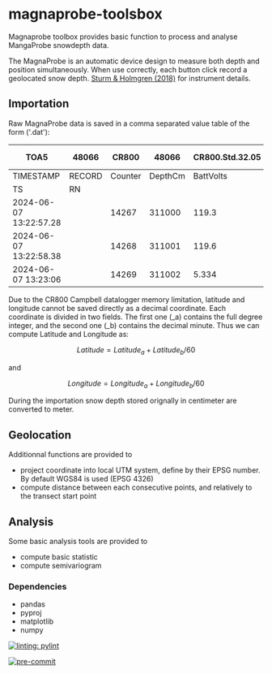 # magnaprobe-toolsbox

Magnaprobe toolbox provides basic function to process and analyse MangaProbe snowdepth data.

The MagnaProbe is an automatic device design to measure both depth and position simultaneously. When use correctly, each button click record a geolocated snow depth. [Sturm & Holmgren (2018)](https://doi.org/10.1029/2018WR023559) for instrument details.

## Importation
Raw MagnaProbe data is saved in a comma separated value table of the form ('.dat'):

| TOA5 | 48066 | CR800 | 48066 | CR800.Std.32.05 | CPU:Probe48066-20140419.CR8 | 14760 | OperatorView |
|------|-------|-------|-------|-----------------|-----------------------------|-------|--------------|
| TIMESTAMP | RECORD | Counter | DepthCm | BattVolts | latitude_a | latitude_b | Longitude_a | Longitude_b | fix_quality | nmbr_satellites | HDOP | altitudeB | DepthVolts | LatitudeDDDDD | LongitudeDDDDD | month | dayofmonth | hourofday | minutes | seconds | microseconds |
| TS | RN |  |  |  | degrees | minutes | degrees | minutes | unitless |  |  |  |  |  |  |  |  |  |  |  |  |
| 2024-06-07 13:22:57.28 |  | 14267 | 311000 | 119.3 | 13.71 | 71 | 20.9663 | -156 | -31.4397 | 2 | 11 | 0.7 | -1.2 | 7.601 | 0.3494383 | -0.523995 | 6 | 7 | 13 | 22 | 56 | 600000 |
| 2024-06-07 13:22:58.38 |  | 14268 | 311001 | 119.6 | 13.71 | 71 | 20.9663 | -156 | -31.4396 | 2 | 11 | 0.7 | -1.1 | 7.615 | 0.3494383 | -0.5239933 | 6 | 7 | 13 | 22 | 57 | 700000 |
| 2024-06-07 13:23:06 |  | 14269 | 311002 | 5.334 | 13.71 | 71 | 20.9662 | -156 | -31.4401 | 2 | 11 | 0.7 | -1.1 | 0.346 | 0.3494367 | -0.5240016 | 6 | 7 | 13 | 23 | 5 | 310000 |

Due to the CR800 Campbell datalogger memory limitation, latitude and longitude cannot be saved directly as a decimal coordinate. Each coordinate is divided in two fields. The first one (_a) contains the full degree integer, and the second one (_b) contains the decimal minute. Thus we can compute Latitude and Longitude as:

$$ Latitude = Latitude_a + Latitude_b/60 $$

and 

$$ Longitude = Longitude_a + Longitude_b/60 $$

During the importation snow depth stored orignally in centimeter are converted to meter. 


## Geolocation
Additionnal functions are provided to
 - project coordinate into local UTM system, define by their EPSG number. By default WGS84 is used (EPSG 4326)
 - compute distance between each consecutive points, and relatively to the transect start point

## Analysis
Some basic analysis tools are provided to
- compute basic statistic
- compute semivariogram

### Dependencies
* pandas
* pyproj
* matplotlib
* numpy






[![linting: pylint](https://img.shields.io/badge/linting-pylint-yellowgreen)](https://github.com/pylint-dev/pylint)

[![pre-commit](https://img.shields.io/badge/pre--commit-enabled-brightgreen?logo=pre-commit)](https://github.com/pre-commit/pre-commit)
